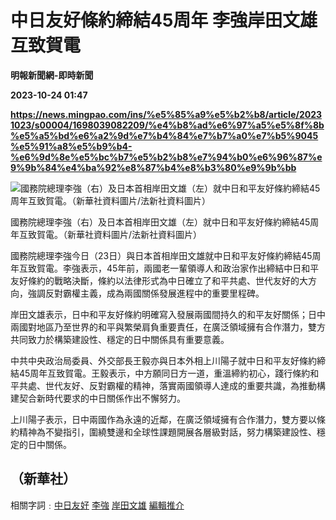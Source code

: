 # 中日友好條約締結45周年 李強岸田文雄互致賀電
**明報新聞網-即時新聞**

**2023-10-24 01:47**

**https://news.mingpao.com/ins/%e5%85%a9%e5%b2%b8/article/20231023/s00004/1698039082209/%e4%b8%ad%e6%97%a5%e5%8f%8b%e5%a5%bd%e6%a2%9d%e7%b4%84%e7%b7%a0%e7%b5%9045%e5%91%a8%e5%b9%b4-%e6%9d%8e%e5%bc%b7%e5%b2%b8%e7%94%b0%e6%96%87%e9%9b%84%e4%ba%92%e8%87%b4%e8%b3%80%e9%9b%bb**

![國務院總理李強（右）及日本首相岸田文雄（左）就中日和平友好條約締結45周年互致賀電。（新華社資料圖片/法新社資料圖片）](https://fs.mingpao.com/ins/20231023/s00004/8e50cd63a6dda24d0a5b65e95bd5e32f.jpg)

國務院總理李強（右）及日本首相岸田文雄（左）就中日和平友好條約締結45周年互致賀電。（新華社資料圖片/法新社資料圖片）

國務院總理李強今日（23日）與日本首相岸田文雄就中日和平友好條約締結45周年互致賀電。李強表示，45年前，兩國老一輩領導人和政治家作出締結中日和平友好條約的戰略決斷，條約以法律形式為中日確立了和平共處、世代友好的大方向，強調反對霸權主義，成為兩國關係發展進程中的重要里程碑。

岸田文雄表示，日中和平友好條約明確寫入發展兩國間持久的和平友好關係；日中兩國對地區乃至世界的和平與繁榮肩負重要責任，在廣泛領域擁有合作潛力，雙方共同致力於構築建設性、穩定的日中關係具有重要意義。

中共中央政治局委員、外交部長王毅亦與日本外相上川陽子就中日和平友好條約締結45周年互致賀電。王毅表示，中方願同日方一道，重溫締約初心，踐行條約和平共處、世代友好、反對霸權的精神，落實兩國領導人達成的重要共識，為推動構建契合新時代要求的中日關係作出不懈努力。

上川陽子表示，日中兩國作為永遠的近鄰，在廣泛領域擁有合作潛力，雙方要以條約精神為不變指引，圍繞雙邊和全球性課題開展各層級對話，努力構築建設性、穩定的日中關係。

（新華社）
-----

相關字詞﹕[中日友好](https://news.mingpao.com/ins/%e5%85%a9%e5%b2%b8/article/20231023/s00004/php/search2.php?pnssection=all&inssection=all&searchtype=A&keywords=%E4%B8%AD%E6%97%A5%E5%8F%8B%E5%A5%BD) [李強](https://news.mingpao.com/ins/%e5%85%a9%e5%b2%b8/article/20231023/s00004/php/search2.php?pnssection=all&inssection=all&searchtype=A&keywords=%E6%9D%8E%E5%BC%B7) [岸田文雄](https://news.mingpao.com/ins/%e5%85%a9%e5%b2%b8/article/20231023/s00004/php/search2.php?pnssection=all&inssection=all&searchtype=A&keywords=%E5%B2%B8%E7%94%B0%E6%96%87%E9%9B%84) [編輯推介](https://news.mingpao.com/ins/%e5%85%a9%e5%b2%b8/article/20231023/s00004/php/search2.php?pnssection=all&inssection=all&searchtype=A&keywords=%E7%B7%A8%E8%BC%AF%E6%8E%A8%E4%BB%8B)